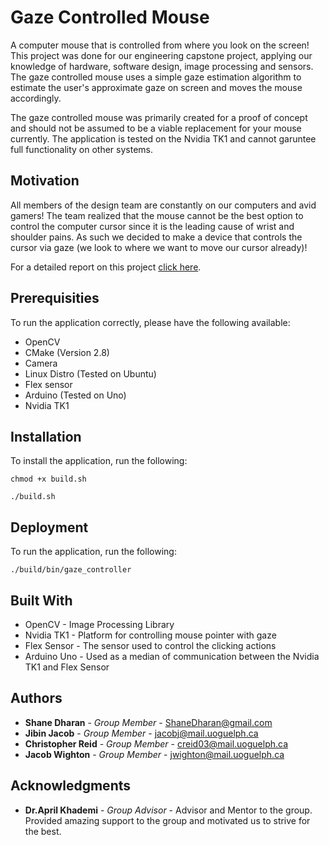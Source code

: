 # Gaze Controlled Mouse

A computer mouse that is controlled from where you look on the screen! This project was done for our engineering capstone project, applying our knowledge of hardware, software design, image processing and sensors. The gaze controlled mouse uses a simple gaze estimation algorithm to estimate the user's approximate gaze on screen and moves the mouse accordingly. 

The gaze controlled mouse was primarily created for a proof of concept and should not be assumed to be a viable replacement for your mouse currently. The application is tested on the Nvidia TK1 and cannot garuntee full functionality on other systems. 

## Motivation 

All members of the design team are constantly on our computers and avid gamers! The team realized that the mouse cannot be the best option to control the computer cursor since it is the leading cause of wrist and shoulder pains. As such we decided to make a device that controls the cursor via gaze (we look to where we want to move our cursor already)!

For a detailed report on this project [click here](https://drive.google.com/file/d/0B5J4fyc-kUutSGZIQklOanFFWlE/view?usp=sharing).

## Prerequisities

To run the application correctly, please have the following available: 
* OpenCV
* CMake (Version 2.8)
* Camera
* Linux Distro (Tested on Ubuntu)
* Flex sensor
* Arduino (Tested on Uno)
* Nvidia TK1  

## Installation

To install the application, run the following:
```
chmod +x build.sh
```

```
./build.sh
```

## Deployment

To run the application, run the following:
```
./build/bin/gaze_controller
```

## Built With

* OpenCV - Image Processing Library
* Nvidia TK1 - Platform for controlling mouse pointer with gaze
* Flex Sensor - The sensor used to control the clicking actions
* Arduino Uno - Used as a median of communication between the Nvidia TK1 and Flex Sensor 

## Authors

* **Shane Dharan** - *Group Member* - ShaneDharan@gmail.com
* **Jibin Jacob** - *Group Member* - jacobj@mail.uoguelph.ca
* **Christopher Reid** - *Group Member* - creid03@mail.uoguelph.ca
* **Jacob Wighton** - *Group Member* - jwighton@mail.uoguelph.ca

## Acknowledgments

* **Dr.April Khademi** - *Group Advisor* - Advisor and Mentor to the group. Provided amazing support to the group and motivated us to strive for the best.
